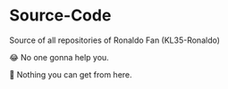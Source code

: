 # Source-Code

Source of all repositories of Ronaldo Fan (KL35-Ronaldo)

😂 No one gonna help you.

🤣 Nothing you can get from here.
